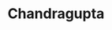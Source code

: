 ﻿---
title: "Chandragupta"
permalink: periodes_130.html
layout: periode
dataInici: -320
dataFi: -298
sidebar: periodes
pares:
  - id: 127
    title: "Imperio Maurya"
    dataInici: "(-320)"
    dataFi: "(-185)"

fills:
  - id: 374
    title: "Conquista del Imperio Nanda"
    dataInici: "(-321)"
    dataFi: "(-320)"

  - id: 375
    title: "Guerra entre Chandragupta y Seleuco I"
    dataInici: "(-305)"
    dataFi: "(-303)"

jocsPrincipals:
jocsEscenaris:
jocsEpoca:
jocsEpocaEscenaris:
  - title: "Chandragupta"
    bggId: 26458
    escenari: "Malayaketu"

---
